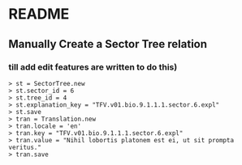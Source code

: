 # README



## Manually Create a Sector Tree relation
### till add edit features are written to do this)

    > st = SectorTree.new
    > st.sector_id = 6
    > st.tree_id = 4
    > st.explanation_key = "TFV.v01.bio.9.1.1.1.sector.6.expl"
    > st.save
    > tran = Translation.new
    > tran.locale = 'en'
    > tran.key = "TFV.v01.bio.9.1.1.1.sector.6.expl"
    > tran.value = "Nihil lobortis platonem est ei, ut sit prompta veritus."
    > tran.save

